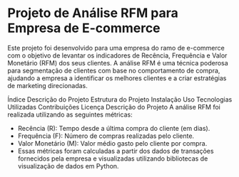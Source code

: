 # Projeto de Análise RFM para Empresa de E-commerce
Este projeto foi desenvolvido para uma empresa do ramo de e-commerce com o objetivo de levantar os indicadores de Recência, Frequência e Valor Monetário (RFM) dos seus clientes. A análise RFM é uma técnica poderosa para segmentação de clientes com base no comportamento de compra, ajudando a empresa a identificar os melhores clientes e a criar estratégias de marketing direcionadas.

Índice
Descrição do Projeto
Estrutura do Projeto
Instalação
Uso
Tecnologias Utilizadas
Contribuições
Licença
Descrição do Projeto
A análise RFM foi realizada utilizando as seguintes métricas:

- Recência (R): Tempo desde a última compra do cliente (em dias).
- Frequência (F): Número de compras realizadas pelo cliente.
- Valor Monetário (M): Valor médio gasto pelo cliente por compra.
- Essas métricas foram calculadas a partir dos dados de transações fornecidos pela empresa e visualizadas utilizando bibliotecas de visualização de dados em Python.
